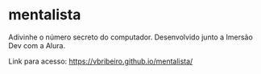 # mentalista
Adivinhe o número secreto do computador. Desenvolvido junto a Imersão Dev com a Alura.

Link para acesso: https://vbribeiro.github.io/mentalista/
